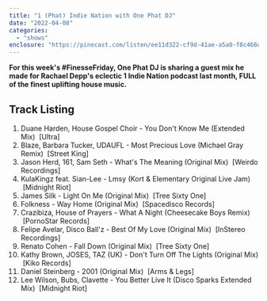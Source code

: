 ```yaml
---
title: "1 (Phat) Indie Nation with One Phat DJ"
date: "2022-04-08"
categories: 
  - "shows"
enclosure: "https://pinecast.com/listen/ee11d322-cf9d-41ae-a5a0-f8c466dff6cf.mp3 146582780 audio/mpeg "
---
```


**For this week's #FinesseFriday, One Phat DJ is sharing a guest mix he made for Rachael Depp's eclectic 1 Indie Nation podcast last month, FULL of the finest uplifting house music.**

## Track Listing

1. Duane Harden, House Gospel Choir - You Don't Know Me (Extended Mix)  \[Ultra\]
2. Blaze, Barbara Tucker, UDAUFL - Most Precious Love (Michael Gray Remix)  \[Street King\]
3. Jason Herd, 161, Sam Seth - What's The Meaning (Original Mix)  \[Weirdo Recordings\]
4. KulaKingz feat. Sian-Lee - Lmsy (Kort & Elementary Original Live Jam)  \[Midnight Riot\]
5. James Silk - Light On Me (Original Mix)  \[Tree Sixty One\]
6. Folkness - Way Home (Original Mix)  \[Spacedisco Records\]
7. Crazibiza, House of Prayers - What A Night (Cheesecake Boys Remix)  \[PornoStar Records\]
8. Felipe Avelar, Disco Ball'z - Best Of My Love (Original Mix)  \[InStereo Recordings\]
9. Renato Cohen - Fall Down (Original Mix)  \[Tree Sixty One\]
10. Kathy Brown, JOSES, TAZ (UK) - Don't Turn Off The Lights (Original Mix)  \[Kiko Records\]
11. Daniel Steinberg - 2001 (Original Mix)  \[Arms & Legs\]
12. Lee Wilson, Bubs, Clavette - You Better Live It (Disco Sparks Extended Mix)  \[Midnight Riot\]
